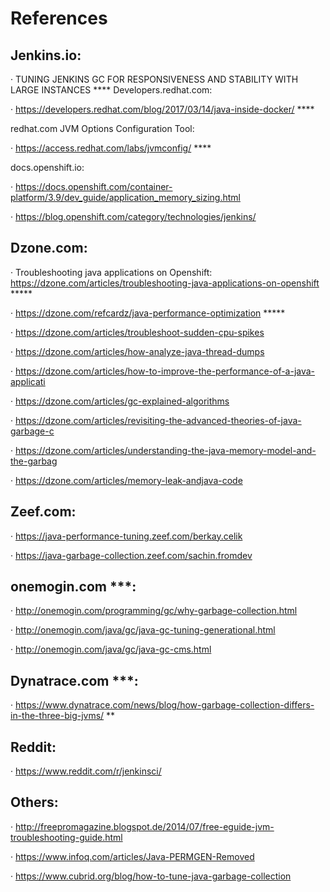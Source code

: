 # References

## Jenkins.io:

·         TUNING JENKINS GC FOR RESPONSIVENESS AND STABILITY WITH LARGE INSTANCES  ****
Developers.redhat.com:

·         https://developers.redhat.com/blog/2017/03/14/java-inside-docker/  ****

redhat.com JVM Options Configuration Tool:

·         https://access.redhat.com/labs/jvmconfig/  **** 

docs.openshift.io:

·         https://docs.openshift.com/container-platform/3.9/dev_guide/application_memory_sizing.html 

·         https://blog.openshift.com/category/technologies/jenkins/ 

## Dzone.com:

·         Troubleshooting java applications on Openshift: https://dzone.com/articles/troubleshooting-java-applications-on-openshift *****

·         https://dzone.com/refcardz/java-performance-optimization  *****

·         https://dzone.com/articles/troubleshoot-sudden-cpu-spikes 

·         https://dzone.com/articles/how-analyze-java-thread-dumps  

·         https://dzone.com/articles/how-to-improve-the-performance-of-a-java-applicati 

·         https://dzone.com/articles/gc-explained-algorithms 

·         https://dzone.com/articles/revisiting-the-advanced-theories-of-java-garbage-c 

·         https://dzone.com/articles/understanding-the-java-memory-model-and-the-garbag 

·         https://dzone.com/articles/memory-leak-andjava-code 

## Zeef.com:

·         https://java-performance-tuning.zeef.com/berkay.celik 

·         https://java-garbage-collection.zeef.com/sachin.fromdev 

## onemogin.com ***:

·         http://onemogin.com/programming/gc/why-garbage-collection.html 

·         http://onemogin.com/java/gc/java-gc-tuning-generational.html 

·         http://onemogin.com/java/gc/java-gc-cms.html 

## Dynatrace.com ***:

·         https://www.dynatrace.com/news/blog/how-garbage-collection-differs-in-the-three-big-jvms/ ** 

## Reddit:

·         https://www.reddit.com/r/jenkinsci/

## Others:

·         http://freepromagazine.blogspot.de/2014/07/free-eguide-jvm-troubleshooting-guide.html

·         https://www.infoq.com/articles/Java-PERMGEN-Removed

·         https://www.cubrid.org/blog/how-to-tune-java-garbage-collection

 
